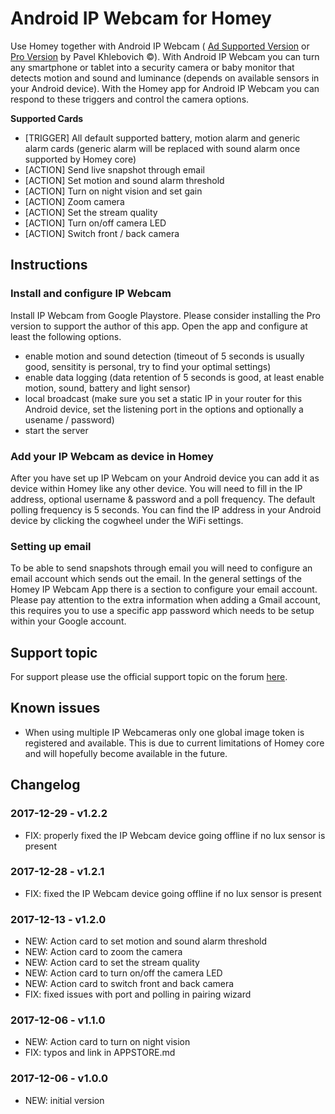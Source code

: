 # Android IP Webcam for Homey
Use Homey together with Android IP Webcam ( [Ad Supported Version](https://play.google.com/store/apps/details?id=com.pas.webcam) or [Pro Version](https://play.google.com/store/apps/details?id=com.pas.webcam.pro) by Pavel Khlebovich &copy;). With Android IP Webcam you can turn any smartphone or tablet into a security camera or baby monitor that detects motion and sound and luminance (depends on available sensors in your Android device). With the Homey app for Android IP Webcam you can respond to these triggers and control the camera options.

**Supported Cards**
- [TRIGGER] All default supported battery, motion alarm and generic alarm cards (generic alarm will be replaced with sound alarm once supported by Homey core)
- [ACTION] Send live snapshot through email
- [ACTION] Set motion and sound alarm threshold
- [ACTION] Turn on night vision and set gain
- [ACTION] Zoom camera
- [ACTION] Set the stream quality
- [ACTION] Turn on/off camera LED
- [ACTION] Switch front / back camera

## Instructions
### Install and configure IP Webcam
Install IP Webcam from Google Playstore. Please consider installing the Pro version to support the author of this app. Open the app and configure at least the following options.
- enable motion and sound detection (timeout of 5 seconds is usually good, sensitity is personal, try to find your optimal settings)
- enable data logging (data retention of 5 seconds is good, at least enable motion, sound, battery and light sensor)
- local broadcast (make sure you set a static IP in your router for this Android device, set the listening port in the options and optionally a usename / password)
- start the server

### Add your IP Webcam as device in Homey
After you have set up IP Webcam on your Android device you can add it as device within Homey like any other device. You will need to fill in the IP address, optional username & password and a poll frequency. The default polling frequency is 5 seconds. You can find the IP address in your Android device by clicking the cogwheel under the WiFi settings.

### Setting up email
To be able to send snapshots through email you will need to configure an email account which sends out the email. In the general settings of the Homey IP Webcam App there is a section to configure your email account. Please pay attention to the extra information when adding a Gmail account, this requires you to use a specific app password which needs to be setup within your Google account.

## Support topic
For support please use the official support topic on the forum [here](https://forum.athom.com/discussion/4322/).

## Known issues
- When using multiple IP Webcameras only one global image token is registered and available. This is due to current limitations of Homey core and will hopefully become available in the future.

## Changelog
### 2017-12-29 - v1.2.2
- FIX: properly fixed the IP Webcam device going offline if no lux sensor is present

### 2017-12-28 - v1.2.1
- FIX: fixed the IP Webcam device going offline if no lux sensor is present

### 2017-12-13 - v1.2.0
- NEW: Action card to set motion and sound alarm threshold
- NEW: Action card to zoom the camera
- NEW: Action card to set the stream quality
- NEW: Action card to turn on/off the camera LED
- NEW: Action card to switch front and back camera
- FIX: fixed issues with port and polling in pairing wizard

### 2017-12-06 - v1.1.0
- NEW: Action card to turn on night vision
- FIX: typos and link in APPSTORE.md

### 2017-12-06 - v1.0.0
- NEW: initial version
